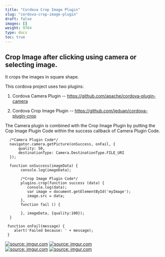 ```yaml
---
title: "Cordova Crop Image Plugin"
slug: "cordova-crop-image-plugin"
draft: false
images: []
weight: 9764
type: docs
toc: true
---
```


## Crop Image after clicking using camera or selecting image.

It crops the images in square shape. 

This cordova project uses two plugins:

1) Cordova Camera Plugin -- https://github.com/apache/cordova-plugin-camera

2) Cordova Crop Image Plugin -- https://github.com/jeduan/cordova-plugin-crop


The Camera plugin is combined with the Crop Image Plugin by putting the Cop Image Plugin Code within the success callback of Camera Plugin Code.
      
      /*Camera Plugin Code*/
      navigator.camera.getPicture(onSuccess, onFail, {
          quality: 50,
          destinationType: Camera.DestinationType.FILE_URI
      });

      function onSuccess(imageData) {
           console.log(imageData);
           
           /*Crop Image Plugin Code*/
           plugins.crop(function success (data) {
              console.log(data);
              var image = document.getElementById('myImage');
              image.src = data;
           }, 
           function fail () {

           }, imageData, {quality:100});
      }

     function onFail(message) {
        alert('Failed because: ' + message);
     }


<a href="http://imgur.com/1xPUR9h"><img src="http://i.imgur.com/1xPUR9h.png?1" title="source: imgur.com" /></a>
<a href="http://imgur.com/PPSln16"><img src="http://i.imgur.com/PPSln16.png?1" title="source: imgur.com" /></a>
<br>
<a href="http://imgur.com/wcsHbKN"><img src="http://i.imgur.com/wcsHbKN.png?3" title="source: imgur.com" /></a>
<a href="http://imgur.com/ILag71Z"><img src="http://i.imgur.com/ILag71Z.png?2" title="source: imgur.com" /></a>



